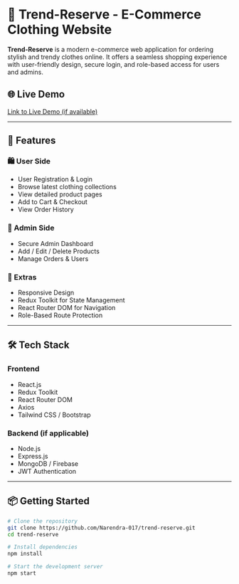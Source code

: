 # 👕 Trend-Reserve - E-Commerce Clothing Website

**Trend-Reserve** is a modern e-commerce web application for ordering stylish and trendy clothes online. It offers a seamless shopping experience with user-friendly design, secure login, and role-based access for users and admins.

## 🌐 Live Demo
[Link to Live Demo (if available)](https://trend-reserve.vercel.com)

---

## 🚀 Features

### 🛍️ User Side
- User Registration & Login
- Browse latest clothing collections
- View detailed product pages
- Add to Cart & Checkout
- View Order History

### 🔐 Admin Side
- Secure Admin Dashboard
- Add / Edit / Delete Products
- Manage Orders & Users

### 🌟 Extras
- Responsive Design
- Redux Toolkit for State Management
- React Router DOM for Navigation
- Role-Based Route Protection

---

## 🛠️ Tech Stack

### Frontend
- React.js
- Redux Toolkit
- React Router DOM
- Axios
- Tailwind CSS / Bootstrap

### Backend (if applicable)
- Node.js
- Express.js
- MongoDB / Firebase
- JWT Authentication

---

## 📦 Getting Started

```bash
# Clone the repository
git clone https://github.com/Narendra-017/trend-reserve.git
cd trend-reserve

# Install dependencies
npm install

# Start the development server
npm start
